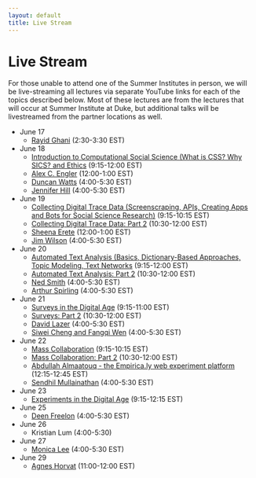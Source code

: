```yaml
---
layout: default
title: Live Stream
---
```


# Live Stream

For those unable to attend one of the Summer Institutes in person, we will be live-streaming all lectures via separate YouTube links for each of the topics described below. Most of these lectures are from the lectures that will occur at Summer Institute at Duke, but additional talks will be livestreamed from the partner locations as well.

  - June 17
    - [Rayid Ghani](https://youtu.be/fU9zWjHvSWE) (2:30-3:30 EST)
  - June 18
    - [Introduction to Computational Social Science (What is CSS? Why SICS? and Ethics](https://youtu.be/Dsj67UV7F2w) (9:15-12:00 EST)
	- [Alex C. Engler](https://youtu.be/BhQqkrZ0_xk) (12:00-1:00 EST)
    - [Duncan Watts](https://youtu.be/aqteIbI9-sQ) (4:00-5:30 EST)
	- [Jennifer Hill](https://youtu.be/hsAzy7BMawU) (4:00-5:30 EST)
  - June 19
    - [Collecting Digital Trace Data (Screenscraping, APIs, Creating Apps and Bots for Social Science Research)](https://youtu.be/1SssTabI2kg) (9:15-10:15 EST)
    - [Collecting Digital Trace Data: Part 2](https://youtu.be/ErvgdF60Be8) (10:30-12:00 EST)
    - [Sheena Erete](https://youtu.be/-KVg1zNQKt0) (12:00-1:00 EST)
    - [Jim Wilson](https://youtu.be/EVMF33MNd4o) (4:00-5:30 EST)
  - June 20
    - [Automated Text Analysis (Basics, Dictionary-Based Approaches, Topic Modeling, Text Networks](https://youtu.be/UehRelD300g) (9:15-12:00 EST)
    - [Automated Text Analysis: Part 2](https://www.youtube.com/watch?v=aDHwpXqQZlA&feature=youtu.be) (10:30-12:00 EST)
    - [Ned Smith](https://youtu.be/N-ZXcuiysPc) (4:00-5:30 EST)
	- [Arthur Spirling](https://youtu.be/lOLoYsHWwrE) (4:00-5:30 EST)
  - June 21
    - [Surveys in the Digital Age](https://youtu.be/yQmFg-luNIM) (9:15-11:00 EST)
    - [Surveys: Part 2](https://www.youtube.com/watch?v=ZcpkDQJadYY&feature=youtu.be) (10:30-12:00 EST)
    - [David Lazer](https://youtu.be/-whfzk1qlOo) (4:00-5:30 EST)
	- [Siwei Cheng and Fangqi Wen](https://www.youtube.com/watch?v=EMQRRzH8jdY) (4:00-5:30 EST)
  - June 22
    - [Mass Collaboration](https://youtu.be/vcmOXA4i6mo) (9:15-10:15 EST)
    - [Mass Collaboration: Part 2](https://www.youtube.com/watch?v=crqFYWh_qgM&feature=youtu.be) (10:30-12:00 EST)
    - [Abdullah Almaatouq - the Empirica.ly web experiment platform](https://youtu.be/hYcr-D-hG1A) (12:15-12:45 EST)
    - [Sendhil Mullainathan](https://youtu.be/PvJepkVGBRc) (4:00-5:30 EST)
  - June 23
    - [Experiments in the Digital Age](https://youtu.be/Yblc41A2f_k) (9:15-12:15 EST)
  - June 25
    - [Deen Freelon](https://youtu.be/uHSCRDoJ0yM) (4:00-5:30 EST)
  - June 26
    - Kristian Lum (4:00-5:30)
  - June 27
    - [Monica Lee](https://youtu.be/Kh71valic6Q) (4:00-5:30 EST)
  - June 29
    - [Agnes Horvat](https://youtu.be/28_U40dhJ_I) (11:00-12:00 EST)
